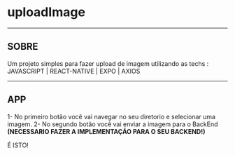 # uploadImage
-------
SOBRE
-------
Um projeto simples para fazer upload de imagem utilizando as techs : 
JAVASCRIPT | REACT-NATIVE | EXPO | AXIOS 

----
APP
----
1- No primeiro botão você vai navegar no seu diretorio e selecionar uma imagem.
2- No segundo botão você vai enviar a imagem para o BackEnd ****(NECESSARIO FAZER A IMPLEMENTAÇÃO PARA O SEU BACKEND!)****

É ISTO!
